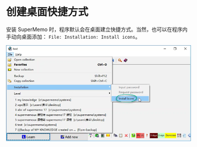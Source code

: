 # 创建桌面快捷方式
安装 SuperMemo 时，程序默认会在桌面建立快捷方式。当然，也可以在程序内手动向桌面添加：
`File: Installation: Install icons`。

![Install icons](../img/install-icons.png)
